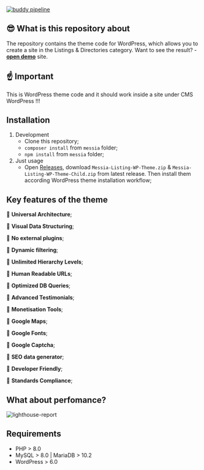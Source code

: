 [![buddy pipeline](https://app.buddy.works/773021792e/messia-wp-theme/pipelines/pipeline/429241/badge.svg?token=852c46eb0d6f35ce3b858d5cecda6b30fbabb58a67752ea9c9a2d3e0fe07954e "buddy pipeline")](https://app.buddy.works/773021792e/messia-wp-theme/pipelines/pipeline/429241)

## 😎 What is this repository about
The repository contains the theme code for WordPress, which allows you to create a site in the Listings & Directories category. Want to see the result? - [**open demo**](https://demo.messiawp.com/estate/) site.


## ☝️ Important
This is WordPress theme code and it should work inside a site under CMS WordPress !!!


## Installation
1. Development
   - Clone this repository;
   - `composer install` from `messia` folder;
   - `npm install` from `messia` folder;
2. Just usage
   - Open [Releases](https://github.com/MessiaWP/Messia-WP-Theme/releases), download `Messia-Listing-WP-Theme.zip` & `Messia-Listing-WP-Theme-Child.zip` from latest release. Then install them according WordPress theme installation workflow;


## Key features of the theme
🔸 **Universal Architecture**;

🔸 **Visual Data Structuring**;

🔸 **No external plugins**;

🔸 **Dynamic filtering**;

🔸 **Unlimited Hierarchy Levels**;

🔸 **Human Readable URLs**;

🔸 **Optimized DB Queries**;

🔸 **Advanced Testimonials**;

🔸 **Monetisation Tools**;

🔸 **Google Maps**;

🔸 **Google Fonts**;

🔸 **Google Captcha**;

🔸 **SEO data generator**;

🔸 **Developer Friendly**;

🔸 **Standards Compliance**;


## What about perfomance?
![lighthouse-report](https://user-images.githubusercontent.com/40342952/208897190-c9a1534b-8e58-4ed3-85ad-a694d84c05f7.png)


## Requirements
- PHP > 8.0
- MySQL > 8.0 | MariaDB > 10.2
- WordPress > 6.0 
